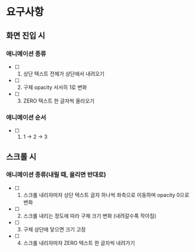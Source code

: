 # 요구사항
## 화면 진입 시
### 애니메이션 종류
- [ ] 1. 상단 텍스트 전체가 상단에서 내려오기
- [ ] 2. 구체 opacity 서서히 1로 변화
- [ ] 3. ZERO 텍스트 한 글자씩 올라오기

### 애니메이션 순서
- [ ] 1. 1 -> 2 -> 3

## 스크롤 시
### 애니메이션 종류(내릴 때, 올리면 반대로)
- [ ] 1. 스크롤 내리자마자 상단 텍스트 글자 하나씩 좌측으로 이동하며 opacity 0으로 변화
- [ ] 2. 스크롤 내리는 정도에 따라 구체 크기 변화 (내려갈수록 작아짐)
- [ ] 3. 구체 상단에 닿으면 크기 고정
- [ ] 4. 스크롤 내리자마자 ZERO 텍스트 한 글자씩 내려가기